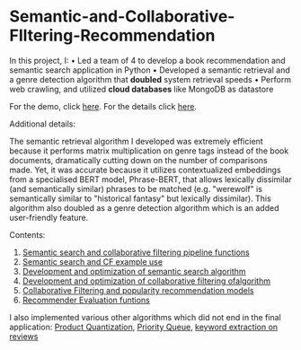 # Semantic-and-Collaborative-FIltering-Recommendation
In this project, I:
• Led a team of 4 to develop a book recommendation and semantic search application in Python
• Developed a semantic retrieval and a genre detection algorithm that  **doubled** system retrieval speeds
• Perform web crawling, and utilized **cloud databases** like MongoDB as datastore

For the demo, click [here](https://clipchamp.com/watch/9gKmng3Q23W). For the details click [here](https://github.com/chingfhen/Semantic-and-Collaborative-FIltering-Recommendation/blob/main/CZ4125%20Data%20Products%20Report.pdf).

Additional details:

The semantic retrieval algorithm I developed was extremely efficient because it performs matrix multiplication on genre tags instead of the book documents, dramatically cutting down on the number of comparisons made. Yet, it was accurate because it utilizes contextualized embeddings from a specialised BERT model, Phrase-BERT, that allows lexically dissimilar (and semantically similar) phrases to be matched (e.g. "werewolf" is semantically similar to "historical fantasy" but lexically dissimilar). This algorithm also doubled as a genre detection algorithm which is an added user-friendly feature.

Contents:
  1. [Semantic search and collaborative filtering pipeline functions](https://github.com/chingfhen/Semantic-and-Collaborative-FIltering-Recommendation/blob/main/pipeline.py)
  2. [Semantic search and CF example use](https://github.com/chingfhen/Semantic-and-Collaborative-FIltering-Recommendation/blob/main/Application.ipynb)
  3. [Development and optimization of semantic search algorithm](https://github.com/chingfhen/Semantic-and-Collaborative-FIltering-Recommendation/blob/main/SemanticSearch2%20-%20breaking%20down%20query.ipynb)
  4. [Development and optimization of collaborative filtering ofalgorithm](https://github.com/chingfhen/Semantic-and-Collaborative-FIltering-Recommendation/blob/main/Recommenders1%20-%20Compare%20Recommender%20Models.ipynb)
  5. [Collaborative Filtering and popularity recommendation models](https://github.com/chingfhen/Semantic-and-Collaborative-FIltering-Recommendation/blob/main/models.py)
  6. [Recommender Evaluation funtions](https://github.com/chingfhen/Semantic-and-Collaborative-FIltering-Recommendation/blob/main/evaluation.py)


I also implemented various other algorithms which did not end in the final application: [Product Quantization](https://github.com/chingfhen/Semantic-and-Collaborative-FIltering-Recommendation/blob/main/Quantization1%20-%20quantization%20of%20summaries.ipynb), [Priority Queue](https://github.com/chingfhen/Semantic-and-Collaborative-FIltering-Recommendation/blob/main/SemanticSearch0%20-%20priority%20queue.ipynb), [keyword extraction on reviews](https://github.com/chingfhen/Semantic-and-Collaborative-FIltering-Recommendation/blob/main/Mongo3%20-%20load%20keywords%20to%20mongo%20.ipynb)

